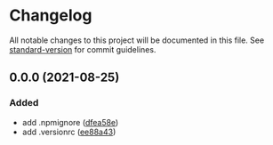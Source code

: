 # Changelog

All notable changes to this project will be documented in this file. See [standard-version](https://github.com/conventional-changelog/standard-version) for commit guidelines.

## 0.0.0 (2021-08-25)


### Added

* add .npmignore ([dfea58e](https://github.com/kannkyo/boilerplate-nodejs/commit/dfea58e8fdd1bb2131c407b1849df859363daa45))
* add .versionrc ([ee88a43](https://github.com/kannkyo/boilerplate-nodejs/commit/ee88a4343bc7edc6bd1814236a39e08ca1c06e86))
